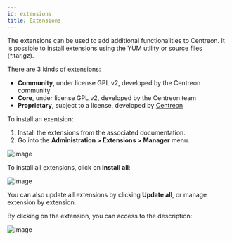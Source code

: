 ```yaml
---
id: extensions
title: Extensions
---
```


The extensions can be used to add additional functionalities to Centreon. It is
possible to install extensions using the YUM utility or source files
(\*.tar.gz).

There are 3 kinds of extensions:

- **Community**, under license GPL v2, developed by the Centreon community
- **Core**, under license GPL v2, developed by the Centreon team
- **Proprietary**, subject to a license, developed by
[Centreon](http://www.centreon.com)

To install an exentsion:

1. Install the extensions from the associated documentation.
2. Go into the **Administration > Extensions > Manager** menu.

![image](../../assets/administration/install-imp-1.png)

To install all extensions, click on **Install all**:

![image](../../assets/administration/install-imp-2.png)

You can also update all extensions by clicking **Update all**, or manage
extension by extension.

By clicking on the extension, you can access to the description:

![image](../../assets/administration/extension-popin.png)
